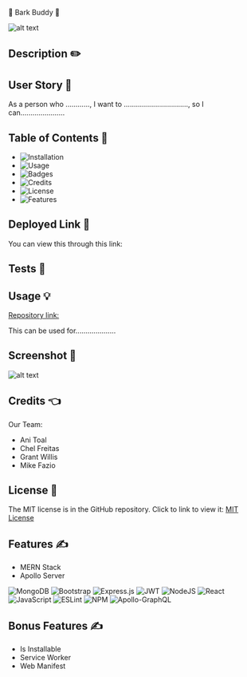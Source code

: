 🐶 Bark Buddy 🐶

![alt text](https://img.shields.io/badge/License-MIT-blue.svg)

## Description ✏️






## User Story 📖

As a person who ............,
I want to ................................,
so I can......................

## Table of Contents 📖

- ![Installation](#installation)
- ![Usage](#usage)
- ![Badges](#badges)
- ![Credits](#credits)
- ![License](#license)
- ![Features](#features)

## Deployed Link 🔑

You can view this through this link: 

## Tests 🧪


## Usage &#128161;

[Repository link:](https://github.com/123sites/bark-buddy)

This can be used for....................

## Screenshot 🎯

![alt text]()

## Credits 👈

Our Team:
   - Ani Toal
   - Chel Freitas
   - Grant Willis
   - Mike Fazio

## License 📝

The MIT license is in the GitHub repository. Click to link to view it:
[MIT License](https://github.com/123sites/....................../blob/main/LICENSE)

## Features ✍

- MERN Stack
- Apollo Server

![MongoDB](https://img.shields.io/badge/MongoDB-%234ea94b.svg?style=for-the-badge&logo=mongodb&logoColor=white)
![Bootstrap](https://img.shields.io/badge/bootstrap-%238511FA.svg?style=for-the-badge&logo=bootstrap&logoColor=white)
![Express.js](https://img.shields.io/badge/express.js-%23404d59.svg?style=for-the-badge&logo=express&logoColor=%2361DAFB)
![JWT](https://img.shields.io/badge/JWT-black?style=for-the-badge&logo=JSON%20web%20tokens)
![NodeJS](https://img.shields.io/badge/node.js-6DA55F?style=for-the-badge&logo=node.js&logoColor=white)
![React](https://img.shields.io/badge/react-%2320232a.svg?style=for-the-badge&logo=react&logoColor=%2361DAFB)
![JavaScript](https://img.shields.io/badge/javascript-%23323330.svg?style=for-the-badge&logo=javascript&logoColor=%23F7DF1E)
![ESLint](https://img.shields.io/badge/ESLint-4B3263?style=for-the-badge&logo=eslint&logoColor=white)
![NPM](https://img.shields.io/badge/NPM-%23CB3837.svg?style=for-the-badge&logo=npm&logoColor=white)
![Apollo-GraphQL](https://img.shields.io/badge/-ApolloGraphQL-311C87?style=for-the-badge&logo=apollo-graphql)


## Bonus Features ✍
- Is Installable
- Service Worker
- Web Manifest
